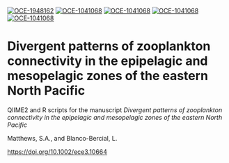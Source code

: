 [![OCE-1948162](https://img.shields.io/badge/NSF-1948162-blue.svg)](https://www.nsf.gov/awardsearch/showAward?AWD_ID=1948162) 
[![OCE-1041068](https://img.shields.io/badge/NSF-1041068-blue.svg)](https://www.nsf.gov/awardsearch/showAward?AWD_ID=1041068)
[![OCE-1041068](https://img.shields.io/badge/NSF-1637632-blue.svg)](https://www.nsf.gov/awardsearch/showAward?AWD_ID=1637632)
[![OCE-1041068](https://img.shields.io/badge/NSF-2038238-blue.svg)](https://www.nsf.gov/awardsearch/showAward?AWD_ID=2038238)
[![OCE-1041068](https://img.shields.io/badge/NSF-1650112-blue.svg)](https://www.nsf.gov/awardsearch/showAward?AWD_ID=1650112)

# Divergent patterns of zooplankton connectivity in the epipelagic and mesopelagic zones of the eastern North Pacific 
QIIME2 and R scripts for the manuscript <i> Divergent patterns of zooplankton connectivity in the epipelagic and mesopelagic zones of the eastern North Pacific </i>

Matthews, S.A., and Blanco-Bercial, L.

https://doi.org/10.1002/ece3.10664 

